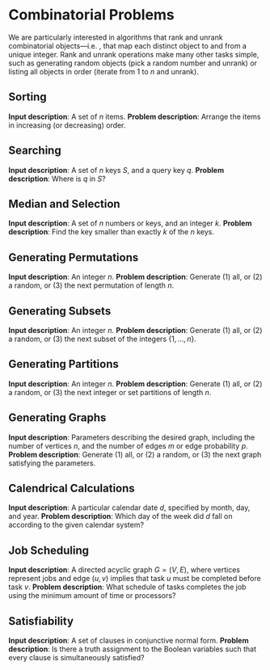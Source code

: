 # Combinatorial Problems

We are particularly interested in algorithms that rank and unrank combinatorial objects—i.e. , that map each distinct object to and from a unique integer. Rank and unrank operations make many other tasks simple, such as generating random objects (pick a random number and unrank) or listing all objects in order (iterate from $1$ to $n$ and unrank).

## Sorting

**Input description**: A set of $n$ items.
**Problem description**: Arrange the items in increasing (or decreasing) order.

## Searching

**Input description**: A set of $n$ keys $S$, and a query key $q$.
**Problem description**: Where is $q$ in $S$?

## Median and Selection

**Input description**: A set of $n$ numbers or keys, and an integer $k$.
**Problem description**: Find the key smaller than exactly $k$ of the $n$ keys.

## Generating Permutations

**Input description**: An integer $n$.
**Problem description**: Generate (1) all, or (2) a random, or (3) the next permutation of length $n$.

## Generating Subsets

**Input description**: An integer $n$.
**Problem description**: Generate (1) all, or (2) a random, or (3) the next subset of the integers $\lbrace 1,...,n\rbrace$.

## Generating Partitions

**Input description**: An integer $n$.
**Problem description**: Generate (1) all, or (2) a random, or (3) the next integer or set partitions of length $n$.

## Generating Graphs

**Input description**: Parameters describing the desired graph, including the number of vertices $n$, and the number of edges $m$ or edge probability $p$.
**Problem description**: Generate (1) all, or (2) a random, or (3) the next graph satisfying the parameters.

## Calendrical Calculations

**Input description**: A particular calendar date $d$, specified by month, day, and year.
**Problem description**: Which day of the week did $d$ fall on according to the given calendar system?

## Job Scheduling

**Input description**: A directed acyclic graph $G =(V,E)$, where vertices represent jobs and edge $(u,v)$ implies that task $u$ must be completed before task $v$.
**Problem description**: What schedule of tasks completes the job using the minimum amount of time or processors?

## Satisfiability

**Input description**: A set of clauses in conjunctive normal form.
**Problem description**: Is there a truth assignment to the Boolean variables such that every clause is simultaneously satisfied?
